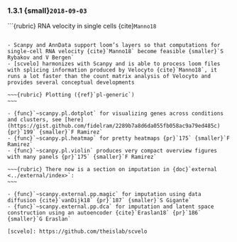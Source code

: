 ### 1.3.1 {small}`2018-09-03`

```{rubric} RNA velocity in single cells {cite}`Manno18`
```

- Scanpy and AnnData support loom’s layers so that computations for single-cell RNA velocity {cite}`Manno18` become feasible {smaller}`S Rybakov and V Bergen`
- [scvelo] harmonizes with Scanpy and is able to process loom files with splicing information produced by Velocyto {cite}`Manno18`, it runs a lot faster than the count matrix analysis of Velocyto and provides several conceptual developments

~~~{rubric} Plotting ({ref}`pl-generic`)
~~~

- {func}`~scanpy.pl.dotplot` for visualizing genes across conditions and clusters, see [here](https://gist.github.com/fidelram/2289b7a8d6da055fb058ac9a79ed485c) {pr}`199` {smaller}`F Ramirez`
- {func}`~scanpy.pl.heatmap` for pretty heatmaps {pr}`175` {smaller}`F Ramirez`
- {func}`~scanpy.pl.violin` produces very compact overview figures with many panels {pr}`175` {smaller}`F Ramirez`

~~~{rubric} There now is a section on imputation in {doc}`external <../external/index>`:
~~~

- {func}`~scanpy.external.pp.magic` for imputation using data diffusion {cite}`vanDijk18` {pr}`187` {smaller}`S Gigante`
- {func}`~scanpy.external.pp.dca` for imputation and latent space construction using an autoencoder {cite}`Eraslan18` {pr}`186` {smaller}`G Eraslan`

[scvelo]: https://github.com/theislab/scvelo
